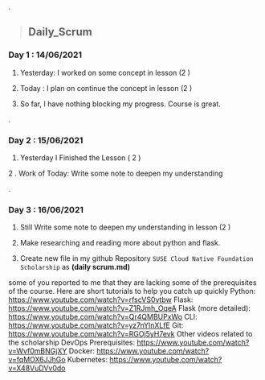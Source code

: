.

> ## Daily_Scrum




### Day 1 : 14/06/2021


1. Yesterday:  I worked on some concept in  lesson (2 )

2. Today : I plan on continue  the concept  in  lesson (2 )

3. So far, I have nothing blocking my progress. Course is great.


.

### Day 2 : 15/06/2021



1. Yesterday I Finished the  Lesson ( 2 )

2 . Work of Today: Write some note to deepen my understanding

.



### Day 3 : 16/06/2021


1. Still Write some  note to deepen my understanding in  lesson (2 )

2. Make researching and reading more about python and flask.

3. Create new file in my github Repository `SUSE Cloud Native Foundation Scholarship` as **(daily scrum.md)**








some of you reported to me that they are lacking some of the prerequisites of the course. Here are short tutorials to help you catch up quickly
Python: https://www.youtube.com/watch?v=rfscVS0vtbw
Flask: https://www.youtube.com/watch?v=Z1RJmh_OqeA
Flask (more detailed): https://www.youtube.com/watch?v=Qr4QMBUPxWo
CLI: https://www.youtube.com/watch?v=yz7nYlnXLfE
Git: https://www.youtube.com/watch?v=RGOj5yH7evk
Other videos related to the scholarship
DevOps Prerequisites: https://www.youtube.com/watch?v=Wvf0mBNGjXY
Docker: https://www.youtube.com/watch?v=fqMOX6JJhGo
Kubernetes: https://www.youtube.com/watch?v=X48VuDVv0do


